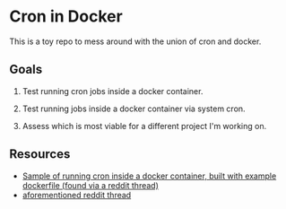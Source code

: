 # Cron in Docker

This is a toy repo to mess around with the union of cron and docker.

## Goals

1. Test running cron jobs inside a docker container.

1. Test running jobs inside a docker container via system cron.

1. Assess which is most viable for a different project I'm working on.

## Resources

- [Sample of running cron inside a docker container, built with example dockerfile (found via a reddit thread)](https://pad.schlosser-ma.de/s/tMcArQWrM#)
- [aforementioned reddit thread](https://www.reddit.com/r/docker/comments/16zobfm/a_good_crontab_docker_container/)

